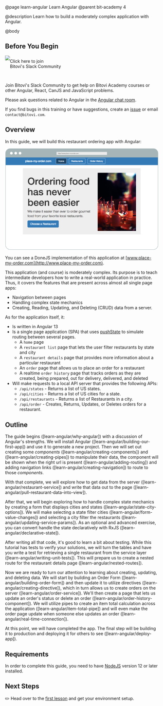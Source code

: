 @page learn-angular Learn Angular
@parent bit-academy 4

@description Learn how to build a moderately complex application with Angular.

@body

## Before You Begin

<p><a href="https://www.bitovi.com/community/slack">
<img src="https://cdn.brandfolder.io/5H442O3W/as/pl546j-7le8zk-5guop3/Slack_RGB.png?width=200"
  style="float:left"/> <span style="margin-top: 10px;display: inline-block;">Click here to join<br/>Bitovi's Slack Community</span></a></p>

<br/>

Join Bitovi's Slack Community to get help on Bitovi Academy courses or other
Angular, React, CanJS and JavaScript problems.

Please ask questions related to Angular in the [Angular chat room](https://bitovi-community.slack.com/messages/CFD2J3HT3).

If you find bugs in this training or have suggestions, create an [issue](https://github.com/bitovi/academy/issues) or email `contact@bitovi.com`.

## Overview

In this guide, we will build this restaurant ordering app with Angular:

<img src="./static/img/place-my-order.png" title="Place My Order App screenshot"
  style="max-width: 100%"/>

You can see a DoneJS implementation of this application at
[www.place-my-order.com](http://www.place-my-order.com).

This application (and course) is moderately complex. Its purpose is to teach
intermediate developers how to write a real-world application in practice. Thus, it covers
the features that are present across almost all single page apps:

- Navigation between pages
- Handling complex state mechanics
- Creating, Reading, Updating, and Deleting (CRUD) data from a server.

As for the application itself, it:

- Is written in Angular 13
- Is a single page application (SPA) that uses [pushState](https://developer.mozilla.org/en-US/docs/Web/API/History/pushState) to simulate routing between several pages.
  - A `home` page
  - A `restaurant list` page that lets the user filter restaurants by state and city
  - A `restaurant details` page that provides more information about a particular restaurant
  - An `order` page that allows us to place an order for a restaurant
  - A realtime `order history` page that tracks orders as they are created, being prepared, out for delivery,
    delivered, and deleted
- Will make requests to a local API server that provides the following APIs:
  - `/api/states` - Returns a list of US states.
  - `/api/cities` - Returns a list of US cities for a state.
  - `/api/restaurants` - Returns a list of Restaurants in a city.
  - `/api/order` - Creates, Returns, Updates, or Deletes orders for a restaurant.

## Outline

The guide begins ([learn-angular/why-angular]) with a discussion of Angular's
strengths. We will install Angular ([learn-angular/building-our-first-app]) and use it to generate a new project. Then we will set out creating some _components_ ([learn-angular/creating-components]) and ([learn-angular/creating-pipes]) to manipulate their data, the component will be shown when
the right url is present ([learn-angular/adding-routing]) and adding navigation links ([learn-angular/creating-navigation]) to route to those _components_.

With that complete, we will explore how to get data from the server ([learn-angular/restaurant-service]) and write that data out to the page ([learn-angular/pull-restaurant-data-into-view]).

After that, we will begin exploring how to handle complex state mechanics by creating a
form that displays cities and states ([learn-angular/state-city-options]). We will
make selecting a state filter cities ([learn-angular/form-value-changes]) and
selecting a city filter the restaurants ([learn-angular/updating-service-params]). As
an optional and advanced exercise, you can convert handle the state declaratively
with RxJS ([learn-angular/declarative-state]).

After writing all that code, it's good to learn a bit about testing. While this tutorial
has tests to verify your solutions, we will turn the tables and have you write a test for
retrieving a single restaurant from the service layer ([learn-angular/writing-unit-tests]). This will prepare us to create a nested route for the restaurant details page ([learn-angular/nested-routes]).

Now we are ready to turn our attention to learning about creating, updating, and deleting
data. We will start by building an Order Form ([learn-angular/building-order-form]) and then update it to utilize directives
([learn-angular/creating-directive]), which in turn allows us to create orders on the server ([learn-angular/order-service]). We'll then create a page that lets us update an order's status or delete an order ([learn-angular/order-history-component]). 
We will utilize pipes to create an item total calculation across the application ([learn-angular/item-total-pipe])
and will even make the order page update when someone else updates an order ([learn-angular/real-time-connection]).

At this point, we will have completed the app. The final step will be building it to
production and deploying it for others to see ([learn-angular/deploy-app]).

## Requirements

In order to complete this guide, you need to have [NodeJS](https://nodejs.org/en/) version
12 or later installed.

## Next Steps

✏️ Head over to the [first lesson](learn-angular/why-angular.html) and get your environment setup.